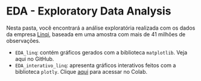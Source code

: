 # EDA - Exploratory Data Analysis

Nesta pasta, você encontrará a análise exploratória realizada com os dados da empresa [Linqi](https://www.linqi.com.br/), baseada em uma amostra com mais de 41 milhões de observações.

* `EDA_linq`: contém gráficos gerados com a biblioteca `matplotlib`. Veja aqui no GitHub.
* `EDA_interativo_linq`: apresenta gráficos interativos feitos com a biblioteca `plotly`. Clique [aqui](https://drive.google.com/file/d/1zMMEKxJssfSZX4OCSnIPqgAsvVfCl6LM/view?usp=sharing) para acessar no Colab.
